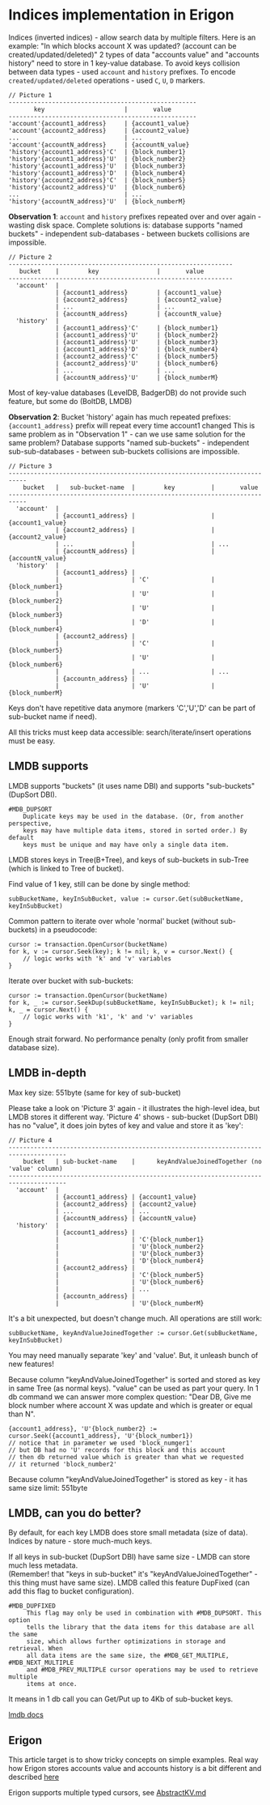 Indices implementation in Erigon
====================================

Indices (inverted indices) - allow search data by multiple filters. 
Here is an example: "In which blocks account X was updated? (account can be created/updated/deleted)"
2 types of data "accounts value" and "accounts history" need to store in 1 key-value database.
To avoid keys collision between data types - used `account` and `history` prefixes.
To encode `created/updated/deleted` operations - used `C`, `U`, `D` markers. 

```
// Picture 1  
----------------------------------------------------
       key                      |       value
----------------------------------------------------
'account'{account1_address}     | {account1_value}
'account'{account2_address}     | {account2_value}
...                             | ...
'account'{accountN_address}     | {accountN_value}
'history'{account1_address}'C'  | {block_number1}
'history'{account1_address}'U'  | {block_number2}
'history'{account1_address}'U'  | {block_number3}
'history'{account1_address}'D'  | {block_number4}
'history'{account2_address}'C'  | {block_number5}
'history'{account2_address}'U'  | {block_number6}
...                             | ...
'history'{accountN_address}'U'  | {block_numberM}
```

**Observation 1**: `account` and `history` prefixes repeated over and over again - wasting disk space.
Complete solutions is: database supports "named buckets" - independent sub-databases - between buckets collisions are impossible.

```
// Picture 2
--------------------------------------------------------------
   bucket    |        key                |       value
--------------------------------------------------------------
  'account'  |
             | {account1_address}        | {account1_value}
             | {account2_address}        | {account2_value}
             | ...                       | ...
             | {accountN_address}        | {accountN_value}
  'history'  | 
             | {account1_address}'C'     | {block_number1}
             | {account1_address}'U'     | {block_number2}
             | {account1_address}'U'     | {block_number3}
             | {account1_address}'D'     | {block_number4}
             | {account2_address}'C'     | {block_number5}
             | {account2_address}'U'     | {block_number6}
             | ...                       | ...
             | {accountN_address}'U'     | {block_numberM}
```
Most of key-value databases (LevelDB, BadgerDB) do not provide such feature, but some do (BoltDB, LMDB)

**Observation 2**: Bucket 'history' again has much repeated prefixes: `{account1_address}` prefix will repeat every time account1 changed
This is same problem as in "Observation 1" - can we use same solution for the same problem?
Database supports "named sub-buckets" - independent sub-sub-databases - between sub-buckets collisions are impossible.

```
// Picture 3
---------------------------------------------------------------------------
    bucket   |   sub-bucket-name  |        key          |       value
---------------------------------------------------------------------------
  'account'  |
             | {account1_address} |                     | {account1_value}
             | {account2_address} |                     | {account2_value}
             | ...                |                     | ...
             | {accountN_address} |                     | {accountN_value}
  'history'  | 
             | {account1_address} |
             |                    | 'C'                 | {block_number1}
             |                    | 'U'                 | {block_number2}
             |                    | 'U'                 | {block_number3}
             |                    | 'D'                 | {block_number4}
             | {account2_address} |
             |                    | 'C'                 | {block_number5}
             |                    | 'U'                 | {block_number6}
             |                    | ...                 | ...
             | {accountn_address} |                
             |                    | 'U'                 | {block_numberM}
```

Keys don't have repetitive data anymore (markers 'C','U','D' can be part of sub-bucket name if need).

All this tricks must keep data accessible: search/iterate/insert operations must be easy.    

LMDB supports 
-------------
 
LMDB supports "buckets" (it uses name DBI) and supports "sub-buckets" (DupSort DBI).
```
#MDB_DUPSORT
    Duplicate keys may be used in the database. (Or, from another perspective,
    keys may have multiple data items, stored in sorted order.) By default
    keys must be unique and may have only a single data item.
``` 

LMDB stores keys in Tree(B+Tree), and keys of sub-buckets in sub-Tree (which is linked to Tree of bucket).

Find value of 1 key, still can be done by single method:  
```
subBucketName, keyInSubBucket, value := cursor.Get(subBucketName, keyInSubBucket)
```

Common pattern to iterate over whole 'normal' bucket (without sub-buckets) in a pseudocode:
```
cursor := transaction.OpenCursor(bucketName)
for k, v := cursor.Seek(key); k != nil; k, v = cursor.Next() {
    // logic works with 'k' and 'v' variables
} 
```

Iterate over bucket with sub-buckets: 
```
cursor := transaction.OpenCursor(bucketName)
for k, _ := cursor.SeekDup(subBucketName, keyInSubBucket); k != nil; k, _ = cursor.Next() {
    // logic works with 'k1', 'k' and 'v' variables
} 
```

Enough strait forward. No performance penalty (only profit from smaller database size).

LMDB in-depth
-------------
 
Max key size: 551byte (same for key of sub-bucket)

Please take a look on 'Picture 3' again - it illustrates the high-level idea, but LMDB stores it different way. 
'Picture 4' shows - sub-bucket (DupSort DBI) has no "value", it does join bytes of key and value and store it as 'key': 

```
// Picture 4
--------------------------------------------------------------------------------------
    bucket   | sub-bucket-name    |      keyAndValueJoinedTogether (no 'value' column)
--------------------------------------------------------------------------------------
  'account'  |
             | {account1_address} | {account1_value}   
             | {account2_address} | {account2_value}
             | ...                | ...               
             | {accountN_address} | {accountN_value}
  'history'  | 
             | {account1_address} |
             |                    | 'C'{block_number1}
             |                    | 'U'{block_number2}
             |                    | 'U'{block_number3}
             |                    | 'D'{block_number4}
             | {account2_address} |
             |                    | 'C'{block_number5}
             |                    | 'U'{block_number6}
             |                    | ...
             | {accountn_address} |                
             |                    | 'U'{block_numberM}
```

It's a bit unexpected, but doesn't change much. All operations are still work:
```
subBucketName, keyAndValueJoinedTogether := cursor.Get(subBucketName, keyInSubBucket)
```

You may need manually separate 'key' and 'value'. But, it unleash bunch of new features!

Because column "keyAndValueJoinedTogether" is sorted and stored as key in same Tree (as normal keys). 
"value" can be used as part your query. In 1 db command we can answer more complex question:
"Dear DB, Give me block number where account X was update and which is greater or equal than N".
```
{account1_address}, 'U'{block_number2} := cursor.Seek({account1_address}, 'U'{block_number1})
// notice that in parameter we used 'block_numger1' 
// but DB had no 'U' records for this block and this account
// then db returned value which is greater than what we requested 
// it returned 'block_number2' 
```

Because column "keyAndValueJoinedTogether" is stored as key - it has same size limit: 551byte 

LMDB, can you do better?
------------------------

By default, for each key LMDB does store small metadata (size of data). 
Indices by nature - store much-much keys.

If all keys in sub-bucket (DupSort DBI) have same size - LMDB can store much less metadata.  
(Remember! that "keys in sub-bucket" it's "keyAndValueJoinedTogether" - this thing must have same size).
LMDB called this feature DupFixed (can add this flag to bucket configuration).

```
#MDB_DUPFIXED
	 This flag may only be used in combination with #MDB_DUPSORT. This option
	 tells the library that the data items for this database are all the same
	 size, which allows further optimizations in storage and retrieval. When
	 all data items are the same size, the #MDB_GET_MULTIPLE, #MDB_NEXT_MULTIPLE
	 and #MDB_PREV_MULTIPLE cursor operations may be used to retrieve multiple
	 items at once.
```

It means in 1 db call you can Get/Put up to 4Kb of sub-bucket keys. 

[lmdb docs](https://github.com/ledgerwatch/lmdb-go/blob/master/lmdb/lmdb.h)

Erigon
---------

This article target is to show tricky concepts on simple examples. 
Real way how Erigon stores accounts value and accounts history is a bit different and described [here](./db_walkthrough.MD#bucket-history-of-accounts)    

Erigon supports multiple typed cursors, see [AbstractKV.md](./../../ethdb/AbstractKV.md)



